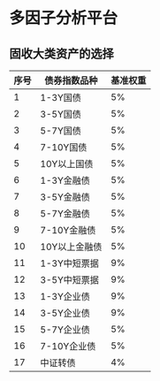 # 多因子分析平台
## 固收大类资产的选择
|序号|债券指数品种|基准权重|
|---|------------|---|
|1 |1-3Y国债|5%|
|2|3-5Y国债|5%|
|3|5-7Y国债|5%|
|4|7-10Y国债|5%|
|5|10Y以上国债|5%|
|6|1-3Y金融债|5%|
|7|3-5Y金融债|5%|
|8|5-7Y金融债|5%|
|9|7-10Y金融债|5%|
|10|10Y以上金融债|5%|
|11|1-3Y中短票据|9%|
|12|3-5Y中短票据|9%|
|13|1-3Y企业债|9%|
|14|3-5Y企业债|9%|
|15|5-7Y企业债|5%|
|16|7-10Y企业债|5%|
|17|中证转债|4%|